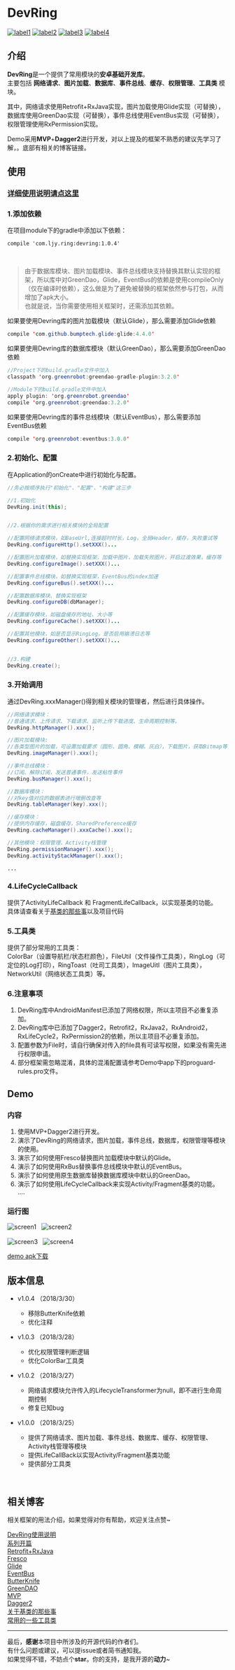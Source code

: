 # DevRing  
[![label1](https://img.shields.io/badge/Version-1.0.4-blue.svg)](https://github.com/LJYcoder/DevRing)
[![label2](https://img.shields.io/badge/License-Apache%202.0-green.svg)](http://www.apache.org/licenses/LICENSE-2.0)
[![label3](https://img.shields.io/badge/API-14%2B-yellow.svg)](https://github.com/LJYcoder/DevRing)
[![label4](https://img.shields.io/badge/Blog-%E7%AE%80%E4%B9%A6-orange.svg)](https://www.jianshu.com/u/2ebe42698573)  

## 介绍
**DevRing**是一个提供了常用模块的**安卓基础开发库**。
<br>
主要包括 **网络请求**、**图片加载**、**数据库**、**事件总线**、**缓存**、**权限管理**、**工具类** 模块。

其中，网络请求使用Retrofit+RxJava实现，图片加载使用Glide实现（可替换），数据库使用GreenDao实现（可替换），事件总线使用EventBus实现（可替换），权限管理使用RxPermission实现。

Demo采用**MVP**+**Dagger2**进行开发，对以上提及的框架不熟悉的建议先学习了解，。底部有相关的博客链接。

## 使用
### [详细使用说明请点这里](https://www.jianshu.com/p/abede6623c58)
### 1.添加依赖
在项目module下的gradle中添加以下依赖：
```
compile 'com.ljy.ring:devring:1.0.4'
```
<br>

>由于数据库模块、图片加载模块、事件总线模块支持替换其默认实现的框架，所以库中对GreenDao，Glide，EventBus的依赖是使用compileOnly（仅在编译时依赖），这么做是为了避免被替换的框架依然参与打包，从而增加了apk大小。
<br>也就是说，当你需要使用相关框架时，还需添加其依赖。  


如果要使用Devring库的图片加载模块（默认Glide），那么需要添加Glide依赖
``` java
compile 'com.github.bumptech.glide:glide:4.4.0'
```
如果要使用Devring库的数据库模块（默认GreenDao），那么需要添加GreenDao依赖
``` java
//Project下的build.gradle文件中加入
classpath 'org.greenrobot:greendao-gradle-plugin:3.2.0'
```
``` java
//Module下的build.gradle文件中加入
apply plugin: 'org.greenrobot.greendao'
compile 'org.greenrobot:greendao:3.2.0'
```
如果要使用Devring库的事件总线模块（默认EventBus），那么需要添加EventBus依赖
``` java
compile 'org.greenrobot:eventbus:3.0.0'
```
### 2.初始化、配置
在Application的onCreate中进行初始化与配置。
``` java
//务必按顺序执行"初始化"、"配置"、"构建"这三步

//1.初始化
DevRing.init(this);


//2.根据你的需求进行相关模块的全局配置

//配置网络请求模块，如BaseUrl,连接超时时长，Log，全局Header，缓存，失败重试等
DevRing.configureHttp().setXXX()...

//配置图片加载模块，如替换实现框架，加载中图片，加载失败图片，开启过渡效果，缓存等
DevRing.configureImage().setXXX()...

//配置事件总线模块，如替换实现框架，EventBus的index加速
DevRing.configureBus().setXXX()...

//配置数据库模块、替换实现框架
DevRing.configureDB(dbManager);  

//配置缓存模块，如磁盘缓存的地址、大小等
DevRing.configureCache().setXXX()...

//配置其他模块，如是否显示RingLog，是否启用崩溃日志等
DevRing.configureOther().setXXX()...


//3.构建
DevRing.create();

```
### 3.开始调用
通过DevRing.xxxManager()得到相关模块的管理者，然后进行具体操作。
``` java
//网络请求模块：
//普通请求、上传请求、下载请求、监听上传下载进度、生命周期控制等。
DevRing.httpManager().xxx();

//图片加载模块:
//各类型图片的加载，可设置加载要求（圆形、圆角、模糊、灰白），下载图片，获取Bitmap等
DevRing.imageManager().xxx();

//事件总线模块：
//订阅、解除订阅，发送普通事件，发送粘性事件
DevRing.busManager().xxx();

//数据库模块：
//对key值对应的数据表进行增删改查等
DevRing.tableManager(key).xxx();

//缓存模块：
//提供内存缓存，磁盘缓存，SharedPreference缓存
DevRing.cacheManager().xxxCache().xxx();

//其他模块：权限管理、Activity栈管理
DevRing.permissionManager().xxx();
DevRing.activityStackManager().xxx();

...
```
### 4.LifeCycleCallback
提供了ActivityLifeCallback 和 FragmentLifeCallback，以实现基类的功能。
<br>
具体请查看关于[基类的那些事](https://www.jianshu.com/p/3d9ee98a9570)以及项目代码

### 5.工具类
提供了部分常用的工具类：
<br>
ColorBar（设置导航栏/状态栏颜色），FileUtil（文件操作工具类），RingLog（可定位的Log打印），RingToast（吐司工具类），ImageUitl（图片工具类），NetworkUtil（网络状态工具类）等。

### 6.注意事项
1. DevRing库中AndroidManifest已添加了网络权限，所以主项目不必重复添加。
2. DevRing库中已添加了Dagger2，Retrofit2，RxJava2，RxAndroid2，RxLifeCycle2，RxPermission2的依赖，所以主项目不必重复添加。
3. 配置参数为File时，请自行确保对传入的file具有可读写权限，如果没有需先进行权限申请。  
4. 部分框架需忽略混淆，具体的混淆配置请参考Demo中app下的proguard-rules.pro文件。

## Demo
### 内容
1. 使用MVP+Dagger2进行开发。
2. 演示了DevRing的网络请求，图片加载，事件总线，数据库，权限管理等模块的使用。
3. 演示了如何使用Fresco替换图片加载模块中默认的Glide。
4. 演示了如何使用RxBus替换事件总线模块中默认的EventBus。
5. 演示了如何使用原生数据库替换数据库模块中默认的GreenDao。  
6. 演示了如何使用LifeCycleCallback来实现Activity/Fragment基类的功能。  
....

### 运行图
![screen1](https://github.com/LJYcoder/DevRing/blob/master/screenshot/screen1.gif)&nbsp;&nbsp;&nbsp;![screen2](https://github.com/LJYcoder/DevRing/blob/master/screenshot/screen2.gif)
<br>
<br>
![screen3](https://github.com/LJYcoder/DevRing/blob/master/screenshot/screen3.gif)&nbsp;&nbsp;&nbsp;![screen4](https://github.com/LJYcoder/DevRing/blob/master/screenshot/screen4.gif)

[demo apk下载](https://github.com/LJYcoder/DevRing/blob/master/screenshot/DevRingDemo.apk)


## 版本信息
 - v1.0.4  （2018/3/30）
   - 移除ButterKnife依赖
   - 优化注释
   
 - v1.0.3  （2018/3/28）
   - 优化权限管理判断逻辑
   - 优化ColorBar工具类

 - v1.0.2  （2018/3/27）
   - 网络请求模块允许传入的LifecycleTransformer为null，即不进行生命周期控制
   - 修复已知bug

- v1.0.0  （2018/3/25）
  - 提供了网络请求、图片加载、事件总线、数据库、缓存、权限管理、Activity栈管理等模块
  - 提供LifeCallBack以实现Activity/Fragment基类功能
  - 提供部分工具类

   
<br>

## 相关博客
相关框架的用法介绍，如果觉得对你有帮助，欢迎关注点赞~  

[DevRing使用说明](https://www.jianshu.com/p/abede6623c58)
<br>
[系列开篇](http://www.jianshu.com/p/b714630bdf75)
<br>
[Retrofit+RxJava](http://www.jianshu.com/p/092452f287db)
<br>
[Fresco](http://www.jianshu.com/p/5b5625612f56)
<br>
[Glide](https://www.jianshu.com/p/2942a57401eb)
<br>
[EventBus](http://www.jianshu.com/p/6fb4d78db19b)
<br>
[ButterKnife](http://www.jianshu.com/p/5f89e3bd7fca)
<br>
[GreenDAO](http://www.jianshu.com/p/11bdd9d761e6)
<br>
[MVP](http://www.jianshu.com/p/1f91cfd68d48)
<br>
[Dagger2](https://www.jianshu.com/p/08b1fd6fb53b) 
<br>
[关于基类的那些事](http://www.jianshu.com/p/3d9ee98a9570) 
<br>
[常用的一些工具类](http://www.jianshu.com/p/d1361c3ea743) 
<br>

---
最后，**感谢**本项目中所涉及的开源代码的作者们。
<br>
有什么问题或建议，可以提issue或者简书通知我。
<br>
如果觉得不错，不妨点个**star**。你的支持，是我开源的**动力**~
